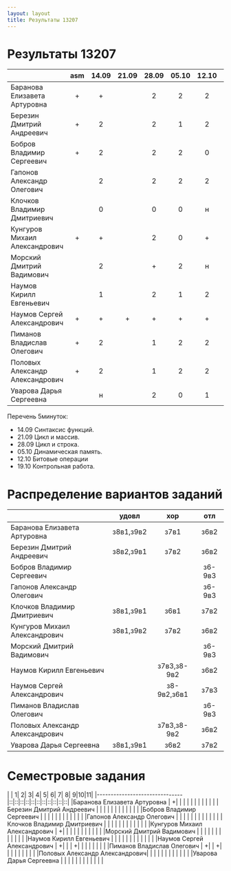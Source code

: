 ```yaml
---
layout: layout
title: Результаты 13207
---
```


Результаты 13207
================
|                               |asm|14.09|21.09|28.09|05.10|12.10|02.11|16.11|23.11|пропуски|
|-------------------------------|:-:|:---:|:---:|:---:|:---:|:---:|:---:|:---:|:---:|:------:|
|Баранова Елизавета Артуровна   | + |  +  |     |  2  |  2  |  2  |  2  |  0  |  2  |        | 
|Березин Дмитрий Андреевич      | + |  2  |     |  2  |  1  |  2  |  1  |  2  |  2  |   1    |
|Бобров Владимир Сергеевич      | + |  2  |     |  2  |  2  |  0  |  2  |  2  |  2  |        |
|Гапонов Александр Олегович     |   |  2  |     |  2  |  2  |  2  |  н  |  н  |  н  |        |
|Клочков Владимир Дмитриевич    |   |  0  |     |  0  |  0  |  н  |  н  |  0  |  0  |   1    |
|Кунгуров Михаил Александрович  | + |  +  |     |  2  |  0  |  +  |  0  |  н  |  2  |        |
|Морский Дмитрий Вадимович      |   |  2  |     |  +  |  2  |  н  |  н  |  2  |  н  |   1    |
|Наумов Кирилл Евгеньевич       |   |  1  |     |  2  |  1  |  2  |  2  |  2  |  2  |   1    |
|Наумов Сергей Александрович    | + |  +  |  +  |  +  |  +  |  +  |  +  |  0  |  0  |        |
|Пиманов Владислав Олегович     | + |  2  |     |  1  |  2  |  2  |  2  |  2  |  1  |        |
|Половых Александр Александрович| + |  2  |     |  1  |  2  |  2  |  н  |  1  |  1  |        |
|Уварова Дарья Сергеевна        |   |  н  |     |  2  |  0  |  1  |  н  |  н  |  н  |   1    |

Перечень 5минуток:
 
  - 14.09 Синтаксис функций.
  - 21.09 Цикл и массив.
  - 28.09 Цикл и строка.
  - 05.10 Динамическая память.
  - 12.10 Битовые операции
  - 19.10 Контрольная работа. 

Распределение вариантов заданий
===============================
|                               |  удовл  |     хор    |  отл |  
|-------------------------------|:-------:|:----------:|:----:|
|Баранова Елизавета Артуровна   |з8в1,з9в2|з7в1        |з6в2  |
|Березин Дмитрий Андреевич      |з8в2,з9в1|з7в2        |з6в2  |
|Бобров Владимир Сергеевич      |         |            |з6-9в3|    
|Гапонов Александр Олегович     |         |            |з6-9в3|
|Клочков Владимир Дмитриевич    |з8в1,з9в1|з6в1        |з7в2  |
|Кунгуров Михаил Александрович  |з8в1,з9в2|з7в2        |з6в2  |
|Морский Дмитрий Вадимович      |         |            |з6-9в3|
|Наумов Кирилл Евгеньевич       |         |з7в3,з8-9в2 |з6в2  |
|Наумов Сергей Александрович    |         |з8-9в2,з6в1 |з7в3  |
|Пиманов Владислав Олегович     |         |            |з6-9в3|
|Половых Александр Александрович|         |з7в3,з8-9в2 |з6в2  |
|Уварова Дарья Сергеевна        |з8в1,з9в1|з6в2        |з7в2  |


Семестровые задания
===================
|                               | 1| 2| 3| 4| 5| 6| 7| 8| 9|10|11| 
|-------------------------------|::|::|::|::|::|::|::|::|::|::|::|
|Баранова Елизавета Артуровна   | +|  |  |  |  |  |  |  |  |  |  |
|Березин Дмитрий Андреевич      |  |  |  |  |  |  |  |  |  |  |  |
|Бобров Владимир Сергеевич      |  |  |  |  |  |  |  |  |  |  |  |
|Гапонов Александр Олегович     |  |  |  |  |  |  |  |  |  |  |  |
|Клочков Владимир Дмитриевич    |  |  |  |  |  |  |  |  |  |  |  |
|Кунгуров Михаил Александрович  | +|  |  |  |  |  |  |  |  |  |  |
|Морский Дмитрий Вадимович      |  |  |  |  |  |  |  |  |  |  |  |
|Наумов Кирилл Евгеньевич       |  |  |  |  |  |  |  |  |  |  |  |
|Наумов Сергей Александрович    | +|  |  | +|  |  |  |  |  |  |  |
|Пиманов Владислав Олегович     | +|  | +|  |  |  |  |  |  |  |  |
|Половых Александр Александрович|  |  |  |  |  |  |  |  |  |  |  |
|Уварова Дарья Сергеевна        |  |  |  |  |  |  |  |  |  |  |  |

